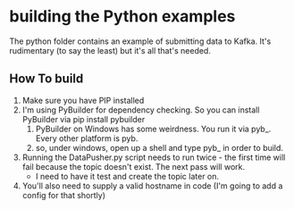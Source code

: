 # building the Python examples
The python folder contains an example of submitting data to Kafka. It's rudimentary
(to say the least) but it's all that's needed.

## How To build
1. Make sure you have PIP installed
2. I'm using PyBuilder for dependency checking.  So you can install PyBuilder via
   pip install pybuilder
   1. PyBuilder on Windows has some weirdness. You run it via pyb_. Every other
      platform is pyb.
   2. so, under windows, open up a shell and type pyb_ in order to build.
3. Running the DataPusher.py script needs to run twice - the first time will fail
   because the topic doesn't exist.  The next pass will work.
   - I need to have it test and create the topic later on.
4. You'll also need to supply a valid hostname in code (I'm going to add a config
   for that shortly)
